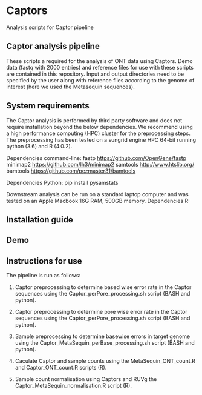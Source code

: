 # Captors
Analysis scripts for Captor pipeline

## Captor analysis pipeline
These scripts a required for the analysis of ONT data using Captors. Demo data (fastq with 2000 entries) and reference files for use with these scripts are contained in this repository. Input and output directories need to be specified by the user along with reference files according to the genome of interest (here we used the Metasequin sequences).

## System requirements
The Captor analysis is performed by third party software and does not require installation beyond the below dependencies. We recommend using a high performance computing (HPC) cluster for the preprocessing steps. The preprocessing has been tested on a sungrid engine HPC 64-bit running python (3.6) and R (4.0.2).

Dependencies command-line:
fastp https://github.com/OpenGene/fastp
minimap2 https://github.com/lh3/minimap2
samtools http://www.htslib.org/
bamtools https://github.com/pezmaster31/bamtools

Dependencies Python:
pip install pysamstats

Downstream analysis can be run on a standard laptop computer and was tested on an Apple Macbook 16G RAM, 500GB memory. Dependencies R: 

## Installation guide

## Demo

## Instructions for use
The pipeline is run as follows:
1. Captor preprocessing to determine based wise error rate in the Captor sequences using the Captor_perPore_processing.sh script (BASH and python).

2. Captor preprocessing to determine pore wise error rate in the Captor sequences using the Captor_perPore_processing.sh script (BASH and python).

3. Sample preprocessing to determine basewise errors in target genome using the Captor_MetaSequin_perBase_processing.sh script (BASH and python).

4. Caculate Captor and sample counts using the MetaSequin_ONT_count.R and Captor_ONT_count.R scripts (R).

5. Sample count normalisation using Captors and RUVg the Captor_MetaSequin_normalisation.R script (R).

